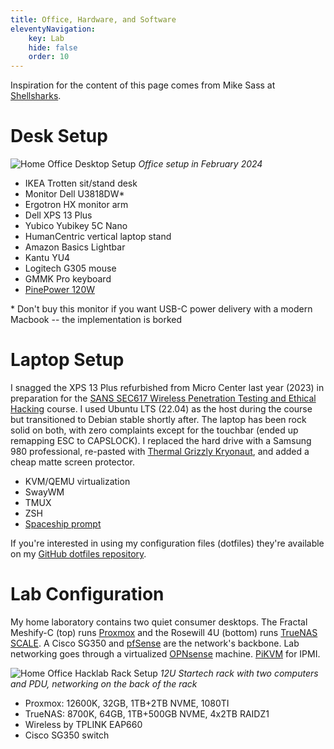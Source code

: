 ```yaml
---
title: Office, Hardware, and Software
eleventyNavigation:
    key: Lab
    hide: false
    order: 10
---
```


Inspiration for the content of this page comes from Mike Sass at [Shellsharks](https://shellsharks.com/uses).

# Desk Setup

![Home Office Desktop Setup](/assets/img/desktop.png)
*Office setup in February 2024*

- IKEA Trotten sit/stand desk
- Monitor Dell U3818DW*
- Ergotron HX monitor arm
- Dell XPS 13 Plus
- Yubico Yubikey 5C Nano
- HumanCentric vertical laptop stand
- Amazon Basics Lightbar
- Kantu YU4
- Logitech G305 mouse
- GMMK Pro keyboard
- [PinePower 120W](https://pine64.com/product/pinepower-120w-desktop-power-supply-us-version/)

\* Don't buy this monitor if you want USB-C power delivery with a modern Macbook -- the implementation is borked

# Laptop Setup

I snagged the XPS 13 Plus refurbished from Micro Center last year (2023) in preparation for the [SANS SEC617 Wireless Penetration Testing and Ethical Hacking](https://www.sans.org/cyber-security-courses/wireless-penetration-testing-ethical-hacking/) course. I used Ubuntu LTS (22.04) as the host during the course but transitioned to Debian stable shortly after. The laptop has been rock solid on both, with zero complaints except for the touchbar (ended up remapping ESC to CAPSLOCK). I replaced the hard drive with a Samsung 980 professional, re-pasted with [Thermal Grizzly Kryonaut](https://www.thermal-grizzly.com/en/kryonaut/s-tg-k-001-rs), and added a cheap matte screen protector.

* KVM/QEMU virtualization
* SwayWM
* TMUX
* ZSH
* [Spaceship prompt](https://spaceship-prompt.sh/)

If you're interested in using my configuration files (dotfiles) they're available on my [GitHub dotfiles repository](https://github.com/t3rp/mydotfiles).

# Lab Configuration

My home laboratory contains two quiet consumer desktops. The Fractal Meshify-C (top) runs [Proxmox](https://www.proxmox.com/en/) and the Rosewill 4U (bottom) runs [TrueNAS SCALE](https://www.truenas.com/truenas-scale/). A Cisco SG350 and [pfSense](https://www.pfsense.org/) are the network's backbone. Lab networking goes through a virtualized [OPNsense](https://opnsense.org/) machine. [PiKVM](https://pikvm.org/) for IPMI.

![Home Office Hacklab Rack Setup](/assets/img/lab_rack.png)
*12U Startech rack with two computers and PDU, networking on the back of the rack*

* Proxmox: 12600K, 32GB, 1TB+2TB NVME, 1080TI
* TrueNAS: 8700K, 64GB, 1TB+500GB NVME, 4x2TB RAIDZ1
* Wireless by TPLINK EAP660
* Cisco SG350 switch
